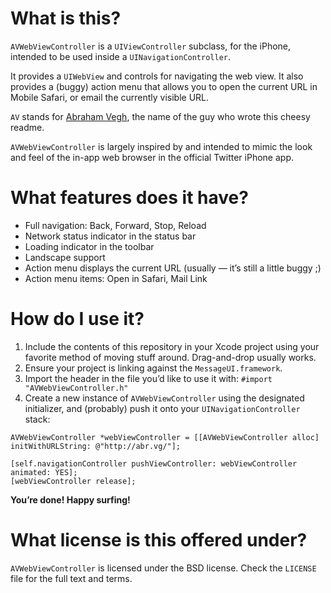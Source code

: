 # What is this?

`AVWebViewController` is a `UIViewController` subclass, for the iPhone, intended to be used inside a `UINavigationController`.

It provides a `UIWebView` and controls for navigating the web view. It also provides a (buggy) action menu that allows you to open the current URL in Mobile Safari, or email the currently visible URL.

`AV` stands for [Abraham Vegh](http://abrahamvegh.com/), the name of the guy who wrote this cheesy readme.

`AVWebViewController` is largely inspired by and intended to mimic the look and feel of the in-app web browser in the official Twitter iPhone app.

# What features does it have?

* Full navigation: Back, Forward, Stop, Reload
* Network status indicator in the status bar
* Loading indicator in the toolbar
* Landscape support
* Action menu displays the current URL (usually — it’s still a little buggy ;)
* Action menu items: Open in Safari, Mail Link

# How do I use it?

1. Include the contents of this repository in your Xcode project using your favorite method of moving stuff around. Drag-and-drop usually works.
2. Ensure your project is linking against the `MessageUI.framework`.
3. Import the header in the file you’d like to use it with: `#import "AVWebViewController.h"`
4. Create a new instance of `AVWebViewController` using the designated initializer, and (probably) push it onto your `UINavigationController` stack:

```
AVWebViewController *webViewController = [[AVWebViewController alloc] initWithURLString: @"http://abr.vg/"];

[self.navigationController pushViewController: webViewController animated: YES];
[webViewController release];
```

**You’re done! Happy surfing!**

# What license is this offered under?

`AVWebViewController` is licensed under the BSD license. Check the `LICENSE` file for the full text and terms.
